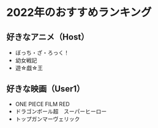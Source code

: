 # 2022年のおすすめランキング


## 好きなアニメ（Host）

- ぼっち・ざ・ろっく！
- 幼女戦記
- 遊☆戯☆王


## 好きな映画（User1）

- ONE PIECE FILM RED
- ドラゴンボール超　スーパーヒーロー
- トップガンマーヴェリック

